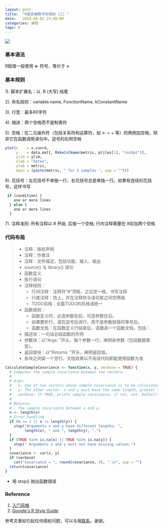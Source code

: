 ```yaml
---
layout: post
title:  "R语言编程书写规则（二）"
date:   2018-04-02 23:48:00
categories: 编程
tags: R
---
```




![](https://raw.githubusercontent.com/HuaZou/HuaZou.github.io/master/_posts/img/R.regulation.png)

### 基本语法
R赋值一般使用 **<-** 符号，等价于 **=** 

### 基本规则

1). 脚本扩展名：以 .R (大写) 结尾

2). 命名规则：variable.name, FunctionName, kConstantName

3). 行宽：最多80字符

4). 缩进：两个空格而不是制表符

5). 空格：在二元操作符（包括关系符和运算符，如 <- = + 等）的两侧加空格，除非它在函数调用语句中。逗号的右侧空格

```R
plot(x    = x.coord,
     y    = data.mat[, MakeColName(metric, ptiles[1], "roiOpt")],
     ylim = ylim,
     xlab = "dates",
     ylab = metric,
     main = (paste(metric, " for 3 samples ", sep = "")))
```

6). 花括号：左花括号不单独一行，右花括号总是单独一行。如果有连续的花括号，这样书写

```R
 if (condition) {
    one or more lines
  } else {
    one or more lines
  }
```

7). 注释准则: 所有注释以 # 开始, 后接一个空格; 行内注释需要在 #前加两个空格

### 代码布局

> * 注释：版权声明
> * 注释：作者注
> * 注释：文件描述，包括功能、输入、输出
> * source() 与 library() 语句
> * 函数定义
> * 执行语句
> * 注释规则：
>   - 行间注释：注释符“#”顶格，之后空一格，书写注释
>   - 行尾注释：仿上，并在注释符与语句尾之间空两格
>   - TODO风格：全篇TODO的风格请统一
> * 函数规则：
>   - 函数定义时，必选参数在前，可选参数在后。
>   - 如果要折行，请在逗号后进行，而不是参数赋值的等号后。
>   - 函数文档：在函数定义行结束后，请跟进一个函数文档，包括：
> * 描述块：一句话总结函数的作用
> * 参数块：以“Args: ”开头，每个参数一行，阐明各参数（包括数据类型）。
> * 返回值块：以“Returns: ”开头，阐明返回值。
> * 各块之间留一个空行。文档效果以不阅读代码即能使用函数为准
>


```R
CalculateSampleCovariance <- function(x, y, verbose = TRUE) {
  # Computes the sample covariance between two vectors.
  #
  # Args:
  #   x: One of two vectors whose sample covariance is to be calculated.
  #   y: The other vector. x and y must have the same length, greater than one, with no missing values.
  #   verbose: If TRUE, prints sample covariance; if not, not. Default is TRUE.
  #
  # Returns:
  #   The sample covariance between x and y.
  n <- length(x)
  # Error handling
  if (n <= 1 || n != length(y)) {
    stop("Arguments x and y have different lengths: ",
         length(x), " and ", length(y), ".")
  }
  if (TRUE %in% is.na(x) || TRUE %in% is.na(y)) {
    stop(" Arguments x and y must not have missing values.")
  }
  covariance <- var(x, y)
  if (verbose)
    cat("Covariance = ", round(covariance, 4), ".\n", sep = "")
  return(covariance)
}
```

* 用 stop() 抛出函数错误





### Reference

1. [入门风格](https://wklchris.github.io/R-learning-basic.htmlf)
2. [Google's R Style Guide](https://google.github.io/styleguide/Rguide.xml)

参考文章如引起任何侵权问题，可以与我[联系](https://github.com/HuaZou/)，谢谢。
